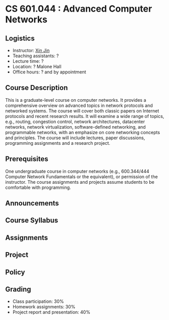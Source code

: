 # CS 601.044 : Advanced Computer Networks

## Logistics

- Instructor: [Xin Jin](http://www.cs.jhu.edu/~xinjin/)
- Teaching assistants: ?
- Lecture time: ?
- Location: ? Malone Hall
- Office hours: ? and by appointment

## Course Description

This is a graduate-level course on computer networks. It provides a comprehensive overview on advanced topics in network protocols and networked systems. The course will cover both classic papers on Internet protocols and recent research results. It will examine a wide range of topics, e.g., routing, congestion control, network architectures, datacenter networks, network virtualization, software-defined networking, and programmable networks, with an emphasize on core networking concepts and principles. The course will include lectures, paper discussions, programming assignments and a research project.

## Prerequisites

One undergraduate course in computer networks (e.g., 600.344/444 Computer Network Fundamentals or the equivalent), or permission of the instructor. The course assignments and projects assume students to be comfortable with programming.

## Announcements

## Course Syllabus

## Assignments

## Project

## Policy

## Grading

- Class participation: 30%
- Homework assignments: 30%
- Project report and presentation: 40%

